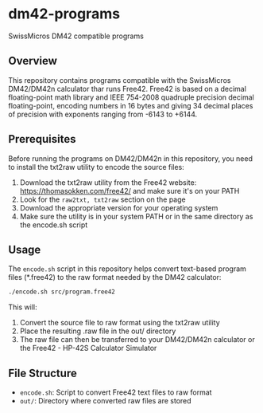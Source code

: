 # dm42-programs
SwissMicros DM42 compatible programs

## Overview
This repository contains programs compatible with the SwissMicros DM42/DM42n calculator thar runs Free42. Free42 is based on a decimal floating-point math library and IEEE 754-2008 quadruple precision decimal floating-point, encoding numbers in 16 bytes and giving 34 decimal places of precision with exponents ranging from -6143 to +6144.

## Prerequisites
Before running the programs on DM42/DM42n in this repository, you need to install the txt2raw utility to encode the source files:

1. Download the txt2raw utility from the Free42 website: https://thomasokken.com/free42/ and make sure it's on your PATH
2. Look for the `raw2txt, txt2raw` section on the page
3. Download the appropriate version for your operating system
4. Make sure the utility is in your system PATH or in the same directory as the encode.sh script

## Usage
The `encode.sh` script in this repository helps convert text-based program files (*.free42) to the raw format needed by the DM42 calculator:

```bash
./encode.sh src/program.free42
```

This will:
1. Convert the source file to raw format using the txt2raw utility
2. Place the resulting .raw file in the out/ directory
3. The raw file can then be transferred to your DM42/DM42n calculator or the Free42 - HP-42S Calculator Simulator

## File Structure
- `encode.sh`: Script to convert Free42 text files to raw format
- `out/`: Directory where converted raw files are stored
